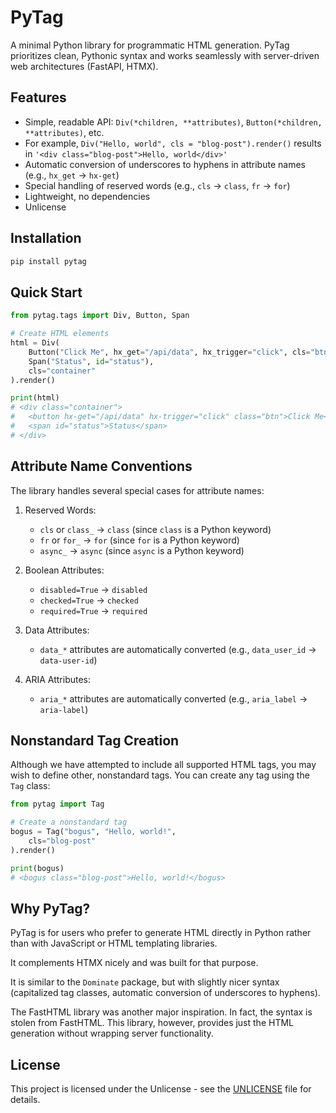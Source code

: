 # PyTag

A minimal Python library for programmatic HTML generation. PyTag prioritizes clean, Pythonic syntax and works seamlessly with server-driven web architectures (FastAPI, HTMX).

## Features

- Simple, readable API: `Div(*children, **attributes)`, `Button(*children, **attributes)`, etc.
- For example, `Div("Hello, world", cls = "blog-post").render()` results in `'<div class="blog-post">Hello, world</div>'`
- Automatic conversion of underscores to hyphens in attribute names (e.g., `hx_get` → `hx-get`)
- Special handling of reserved words (e.g., `cls` → `class`, `fr` → `for`)
- Lightweight, no dependencies
- Unlicense

## Installation

```bash
pip install pytag
```

## Quick Start

```python
from pytag.tags import Div, Button, Span

# Create HTML elements
html = Div(
    Button("Click Me", hx_get="/api/data", hx_trigger="click", cls="btn"),
    Span("Status", id="status"),
    cls="container"
).render()

print(html)
# <div class="container">
#   <button hx-get="/api/data" hx-trigger="click" class="btn">Click Me</button>
#   <span id="status">Status</span>
# </div>
```

## Attribute Name Conventions

The library handles several special cases for attribute names:

1. Reserved Words:
   - `cls` or `class_` → `class` (since `class` is a Python keyword)
   - `fr` or `for_` → `for` (since `for` is a Python keyword)
   - `async_` → `async` (since `async` is a Python keyword)

2. Boolean Attributes:
   - `disabled=True` → `disabled`
   - `checked=True` → `checked`
   - `required=True` → `required`

3. Data Attributes:
   - `data_*` attributes are automatically converted (e.g., `data_user_id` → `data-user-id`)

4. ARIA Attributes:
   - `aria_*` attributes are automatically converted (e.g., `aria_label` → `aria-label`)

## Nonstandard Tag Creation

Although we have attempted to include all supported HTML tags, you may wish to define other, nonstandard tags.
You can create any tag using the `Tag` class:

```python
from pytag import Tag

# Create a nonstandard tag
bogus = Tag("bogus", "Hello, world!",
    cls="blog-post"
).render()

print(bogus)
# <bogus class="blog-post">Hello, world!</bogus>
```

## Why PyTag?
PyTag is for users who prefer to generate HTML directly in Python rather than with JavaScript or HTML templating libraries.

It complements HTMX nicely and was built for that purpose.

It is similar to the `Dominate` package, but with slightly nicer syntax (capitalized tag classes,
automatic conversion of underscores to hyphens).

The FastHTML library was another major inspiration. In fact, the syntax is stolen from FastHTML. This library, however,
provides just the HTML generation without wrapping server functionality.

## License

This project is licensed under the Unlicense - see the [UNLICENSE](UNLICENSE) file for details. 